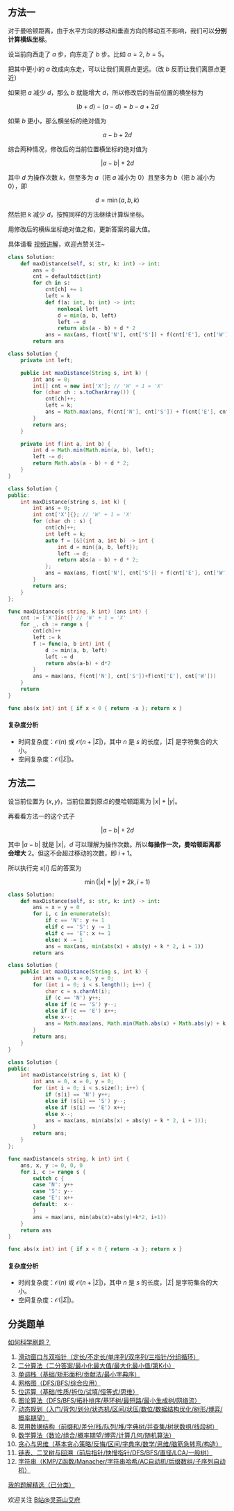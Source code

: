 ## 方法一

对于曼哈顿距离，由于水平方向的移动和垂直方向的移动互不影响，我们可以**分别计算横纵坐标**。

设当前向西走了 $a$ 步，向东走了 $b$ 步。比如 $a=2,\ b=5$。

把其中更小的 $a$ 改成向东走，可以让我们离原点更远。（改 $b$ 反而让我们离原点更近）

如果把 $a$ 减少 $d$，那么 $b$ 就能增大 $d$，所以修改后的当前位置的横坐标为

$$
(b+d) - (a-d) = b-a+2d
$$

如果 $b$ 更小，那么横坐标的绝对值为

$$
a-b+2d
$$

综合两种情况，修改后的当前位置横坐标的绝对值为

$$
|a-b|+2d
$$

其中 $d$ 为操作次数 $k$，但至多为 $a$（把 $a$ 减小为 $0$）且至多为 $b$（把 $b$ 减小为 $0$），即

$$
d = \min(a,b,k)
$$

然后把 $k$ 减少 $d$，按照同样的方法继续计算纵坐标。

用修改后的横纵坐标绝对值之和，更新答案的最大值。

具体请看 [视频讲解](https://www.bilibili.com/video/BV1D5F6eRECp/?t=1m43s)，欢迎点赞关注~

```py [sol-Python3]
class Solution:
    def maxDistance(self, s: str, k: int) -> int:
        ans = 0
        cnt = defaultdict(int)
        for ch in s:
            cnt[ch] += 1
            left = k
            def f(a: int, b: int) -> int:
                nonlocal left
                d = min(a, b, left)
                left -= d
                return abs(a - b) + d * 2
            ans = max(ans, f(cnt['N'], cnt['S']) + f(cnt['E'], cnt['W']))
        return ans
```

```java [sol-Java]
class Solution {
    private int left;

    public int maxDistance(String s, int k) {
        int ans = 0;
        int[] cnt = new int['X']; // 'W' + 1 = 'X'
        for (char ch : s.toCharArray()) {
            cnt[ch]++;
            left = k;
            ans = Math.max(ans, f(cnt['N'], cnt['S']) + f(cnt['E'], cnt['W']));
        }
        return ans;
    }

    private int f(int a, int b) {
        int d = Math.min(Math.min(a, b), left);
        left -= d;
        return Math.abs(a - b) + d * 2;
    }
}
```

```cpp [sol-C++]
class Solution {
public:
    int maxDistance(string s, int k) {
        int ans = 0;
        int cnt['X']{}; // 'W' + 1 = 'X'
        for (char ch : s) {
            cnt[ch]++;
            int left = k;
            auto f = [&](int a, int b) -> int {
                int d = min({a, b, left});
                left -= d;
                return abs(a - b) + d * 2;
            };
            ans = max(ans, f(cnt['N'], cnt['S']) + f(cnt['E'], cnt['W']));
        }
        return ans;
    }
};
```

```go [sol-Go]
func maxDistance(s string, k int) (ans int) {
	cnt := ['X']int{} // 'W' + 1 = 'X'
	for _, ch := range s {
		cnt[ch]++
		left := k
		f := func(a, b int) int {
			d := min(a, b, left)
			left -= d
			return abs(a-b) + d*2
		}
		ans = max(ans, f(cnt['N'], cnt['S'])+f(cnt['E'], cnt['W']))
	}
	return
}

func abs(x int) int { if x < 0 { return -x }; return x }
```

#### 复杂度分析

- 时间复杂度：$\mathcal{O}(n)$ 或 $\mathcal{O}(n+|\Sigma|)$，其中 $n$ 是 $s$ 的长度，$|\Sigma|$ 是字符集合的大小。
- 空间复杂度：$\mathcal{O}(|\Sigma|)$。

## 方法二

设当前位置为 $(x,y)$，当前位置到原点的曼哈顿距离为 $|x|+|y|$。

再看看方法一的这个式子

$$
|a-b|+2d
$$

其中 $|a-b|$ 就是 $|x|$，$d$ 可以理解为操作次数。所以**每操作一次，曼哈顿距离都会增大** $2$。但这不会超过移动的次数，即 $i+1$。

所以执行完 $s[i]$ 后的答案为

$$
\min(|x|+|y|+2k,i+1)
$$

```py [sol-Python3]
class Solution:
    def maxDistance(self, s: str, k: int) -> int:
        ans = x = y = 0
        for i, c in enumerate(s):
            if c == 'N': y += 1
            elif c == 'S': y -= 1
            elif c == 'E': x += 1
            else: x -= 1
            ans = max(ans, min(abs(x) + abs(y) + k * 2, i + 1))
        return ans
```

```java [sol-Java]
class Solution {
    public int maxDistance(String s, int k) {
        int ans = 0, x = 0, y = 0;
        for (int i = 0; i < s.length(); i++) {
            char c = s.charAt(i);
            if (c == 'N') y++;
            else if (c == 'S') y--;
            else if (c == 'E') x++;
            else x--;
            ans = Math.max(ans, Math.min(Math.abs(x) + Math.abs(y) + k * 2, i + 1));
        }
        return ans;
    }
}
```

```cpp [sol-C++]
class Solution {
public:
    int maxDistance(string s, int k) {
        int ans = 0, x = 0, y = 0;
        for (int i = 0; i < s.size(); i++) {
            if (s[i] == 'N') y++;
            else if (s[i] == 'S') y--;
            else if (s[i] == 'E') x++;
            else x--;
            ans = max(ans, min(abs(x) + abs(y) + k * 2, i + 1));
        }
        return ans;
    }
};
```

```go [sol-Go]
func maxDistance(s string, k int) int {
	ans, x, y := 0, 0, 0
	for i, c := range s {
		switch c {
		case 'N': y++
		case 'S': y--
		case 'E': x++
		default:  x--
		}
		ans = max(ans, min(abs(x)+abs(y)+k*2, i+1))
	}
	return ans
}

func abs(x int) int { if x < 0 { return -x }; return x }
```

#### 复杂度分析

- 时间复杂度：$\mathcal{O}(n)$ 或 $\mathcal{O}(n+|\Sigma|)$，其中 $n$ 是 $s$ 的长度，$|\Sigma|$ 是字符集合的大小。
- 空间复杂度：$\mathcal{O}(|\Sigma|)$。

## 分类题单

[如何科学刷题？](https://leetcode.cn/circle/discuss/RvFUtj/)

1. [滑动窗口与双指针（定长/不定长/单序列/双序列/三指针/分组循环）](https://leetcode.cn/circle/discuss/0viNMK/)
2. [二分算法（二分答案/最小化最大值/最大化最小值/第K小）](https://leetcode.cn/circle/discuss/SqopEo/)
3. [单调栈（基础/矩形面积/贡献法/最小字典序）](https://leetcode.cn/circle/discuss/9oZFK9/)
4. [网格图（DFS/BFS/综合应用）](https://leetcode.cn/circle/discuss/YiXPXW/)
5. [位运算（基础/性质/拆位/试填/恒等式/思维）](https://leetcode.cn/circle/discuss/dHn9Vk/)
6. [图论算法（DFS/BFS/拓扑排序/基环树/最短路/最小生成树/网络流）](https://leetcode.cn/circle/discuss/01LUak/)
7. [动态规划（入门/背包/划分/状态机/区间/状压/数位/数据结构优化/树形/博弈/概率期望）](https://leetcode.cn/circle/discuss/tXLS3i/)
8. [常用数据结构（前缀和/差分/栈/队列/堆/字典树/并查集/树状数组/线段树）](https://leetcode.cn/circle/discuss/mOr1u6/)
9. [数学算法（数论/组合/概率期望/博弈/计算几何/随机算法）](https://leetcode.cn/circle/discuss/IYT3ss/)
10. [贪心与思维（基本贪心策略/反悔/区间/字典序/数学/思维/脑筋急转弯/构造）](https://leetcode.cn/circle/discuss/g6KTKL/)
11. [链表、二叉树与回溯（前后指针/快慢指针/DFS/BFS/直径/LCA/一般树）](https://leetcode.cn/circle/discuss/K0n2gO/)
12. [字符串（KMP/Z函数/Manacher/字符串哈希/AC自动机/后缀数组/子序列自动机）](https://leetcode.cn/circle/discuss/SJFwQI/)

[我的题解精选（已分类）](https://github.com/EndlessCheng/codeforces-go/blob/master/leetcode/SOLUTIONS.md)

欢迎关注 [B站@灵茶山艾府](https://space.bilibili.com/206214)
